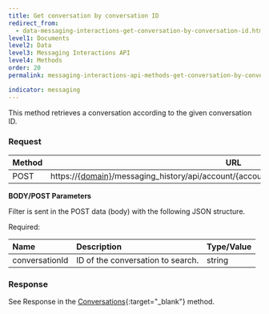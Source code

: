 ```yaml
---
title: Get conversation by conversation ID
redirect_from:
  - data-messaging-interactions-get-conversation-by-conversation-id.html
level1: Documents
level2: Data
level3: Messaging Interactions API
level4: Methods
order: 20
permalink: messaging-interactions-api-methods-get-conversation-by-conversation-id.html

indicator: messaging
---
```


This method retrieves a conversation according to the given conversation ID.

### Request

Method     | URL
--------   | ---
POST       | https://[{domain}](https://developers.liveperson.com/agent-domain-domain-api.html)/messaging_history/api/account/{accountID}/conversations/conversation/search

**BODY/POST Parameters**

Filter is sent in the POST data (body) with the following JSON structure.

Required:

| Name            | Description                        | Type/Value |
| :---------      | :---------------                   | :----------|
| conversationId | ID of the conversation to search.    | string|

### Response

See Response in the  [Conversations](data-messaging-interactions-conversations.html){:target="_blank"} method.
